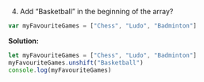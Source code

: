 4. Add “Basketball” in the beginning of the array?

```javascript
var myFavouriteGames = ["Chess", "Ludo", "Badminton"]
```
**Solution:**
```javascript
let myFavouriteGames = ["Chess", "Ludo", "Badminton"]
myFavouriteGames.unshift("Basketball")
console.log(myFavouriteGames)
```
